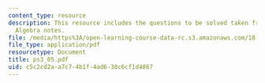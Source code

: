 ```yaml
---
content_type: resource
description: This resource includes the questions to be solved taken from Multi linear
  Algebra notes.
file: /media/https%3A/open-learning-course-data-rc.s3.amazonaws.com/18-101-analysis-ii-fall-2005/c5c2cd2aa7c74b1f4ad638c6cf1d4867_ps3_05.pdf
file_type: application/pdf
resourcetype: Document
title: ps3_05.pdf
uid: c5c2cd2a-a7c7-4b1f-4ad6-38c6cf1d4867
---
```


